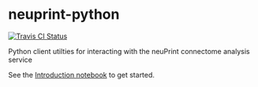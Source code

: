 neuprint-python
===============================

[![Travis CI Status](https://img.shields.io/travis/connectome-neuprint/neuprint-python.svg?branch=master)](https://travis-ci.org/connectome-neuprint/neuprint-python)


Python client utilties for interacting with the neuPrint connectome analysis service

See the [Introduction notebook](examples/Introduction.ipynb) to get started.
